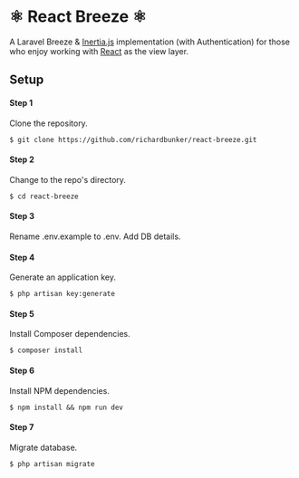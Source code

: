 # ⚛️ React Breeze ⚛️

A Laravel Breeze & [Inertia.js](https://inertiajs.com/) implementation (with Authentication) for those who enjoy working with [React](https://reactjs.org/) as the view layer.

## Setup

#### Step 1

Clone the repository.

```
$ git clone https://github.com/richardbunker/react-breeze.git
```

#### Step 2

Change to the repo's directory.

```
$ cd react-breeze
```

#### Step 3

Rename .env.example to .env. Add DB details.

#### Step 4

Generate an application key.

```
$ php artisan key:generate
```

#### Step 5

Install Composer dependencies.

```
$ composer install
```

#### Step 6

Install NPM dependencies.

```
$ npm install && npm run dev
```

#### Step 7

Migrate database.

```
$ php artisan migrate
```
